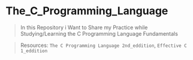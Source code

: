 # The_C_Programming_Language
> In this Repository i Want to Share my Practice while Studying/Learning the C Programming Language Fundamentals

> Resources: `The C Programming Language 2nd_eddition`, `Effective C 1_eddition`
